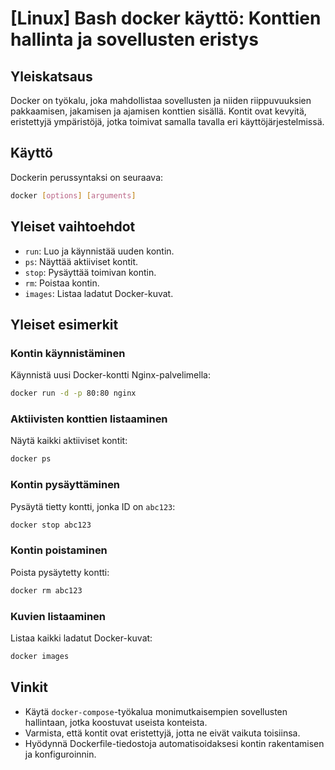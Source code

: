 # [Linux] Bash docker käyttö: Konttien hallinta ja sovellusten eristys

## Yleiskatsaus
Docker on työkalu, joka mahdollistaa sovellusten ja niiden riippuvuuksien pakkaamisen, jakamisen ja ajamisen konttien sisällä. Kontit ovat kevyitä, eristettyjä ympäristöjä, jotka toimivat samalla tavalla eri käyttöjärjestelmissä.

## Käyttö
Dockerin perussyntaksi on seuraava:

```bash
docker [options] [arguments]
```

## Yleiset vaihtoehdot
- `run`: Luo ja käynnistää uuden kontin.
- `ps`: Näyttää aktiiviset kontit.
- `stop`: Pysäyttää toimivan kontin.
- `rm`: Poistaa kontin.
- `images`: Listaa ladatut Docker-kuvat.

## Yleiset esimerkit
### Kontin käynnistäminen
Käynnistä uusi Docker-kontti Nginx-palvelimella:

```bash
docker run -d -p 80:80 nginx
```

### Aktiivisten konttien listaaminen
Näytä kaikki aktiiviset kontit:

```bash
docker ps
```

### Kontin pysäyttäminen
Pysäytä tietty kontti, jonka ID on `abc123`:

```bash
docker stop abc123
```

### Kontin poistaminen
Poista pysäytetty kontti:

```bash
docker rm abc123
```

### Kuvien listaaminen
Listaa kaikki ladatut Docker-kuvat:

```bash
docker images
```

## Vinkit
- Käytä `docker-compose`-työkalua monimutkaisempien sovellusten hallintaan, jotka koostuvat useista konteista.
- Varmista, että kontit ovat eristettyjä, jotta ne eivät vaikuta toisiinsa.
- Hyödynnä Dockerfile-tiedostoja automatisoidaksesi kontin rakentamisen ja konfiguroinnin.